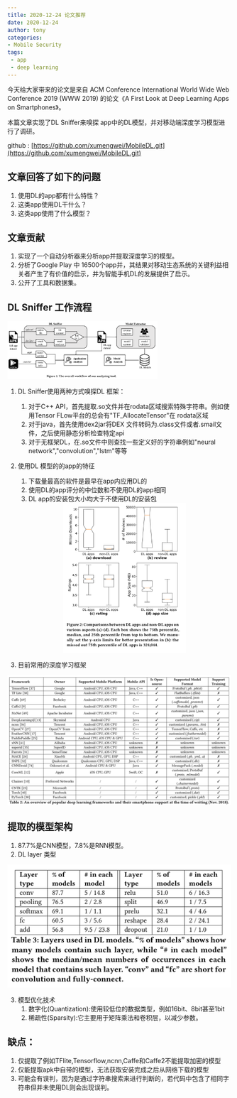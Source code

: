 ```yaml
---
title: 2020-12-24 论文推荐
date: 2020-12-24
author: tony
categories:
- Mobile Security
tags:
 - app
 - deep learning
---
```


今天给大家带来的论文是来自 ACM Conference International World Wide Web Conference 2019 (WWW 2019) 的论文《A First Look at Deep Learning Apps on Smartphones》。

本篇文章实现了DL Sniffer来嗅探 app中的DL模型，并对移动端深度学习模型进行了调研。

github : [https://github.com/xumengwei/MobileDL.git](https://github.com/xumengwei/MobileDL.git)

## 文章回答了如下的问题

   1. 使用DL的app都有什么特性？
   2. 这类app使用DL干什么？
   3. 这类app使用了什么模型？

## 文章贡献

   1. 实现了一个自动分析器来分析app并提取深度学习的模型。
   2. 分析了Google Play 中 16500个app并，其结果对移动生态系统的关键利益相关者产生了有价值的启示，并为智能手机DL的发展提供了启示。
   3. 公开了工具和数据集。

## DL Sniffer 工作流程

   <img src="./img/1224-01.png" alt="1224-01.png" style="zoom: 33%;width: fit-content" />

   1. DL Sniffer使用两种方式嗅探DL 框架：

      1. 对于C++ API，首先提取.so文件并在rodata区域搜索特殊字符串。例如使用Tensor FLow平台的总会有"TF_AllocateTensor"在 rodata区域
      2. 对于java，首先使用dex2jar将DEX 文件转码为.class文件或者.smail文件，之后使用静态分析检查特定api
      3. 对于无框架DL，在.so文件中则查找一些定义好的字符串例如"neural network","convolution","lstm"等等

   2. 使用DL 模型的的app的特征

      1. 下载量最高的软件是最早在app内应用DL的
      2. 使用DL的app评分的中位数和不使用DL的app相同
      3. DL app的安装包大小均大于不使用DL的安装包

      <div style="margin: auto;width: fit-content"><img src="./img/1224-02.png" alt="1224-
      02.png" style="zoom: 33%; " /></div>

   3. 目前常用的深度学习框架

![image-20201123160021045](./img/1224-03.png)

## 提取的模型架构

   1. 87.7%是CNN模型，7.8%是RNN模型。
   2. DL layer 类型

   <div style="margin: auto;width: fit-content"><img src="./img/1224-04.png" alt="1224-04.png" style="zoom:50%;" /></div>

   3. 模型优化技术
      1. 数字化(Quantization):使用较低位的数据类型，例如16bit、8bit甚至1bit
      2. 稀疏性(Sparsity):它主要用于矩阵乘法和卷积层，以减少参数。

##  缺点：

1. 仅提取了例如TFlite,Tensorflow,ncnn,Caffe和Caffe2不能提取加密的模型
2. 仅能提取apk中自带的模型，无法获取安装完成之后从网络下载的模型
3. 可能会有误判，因为是通过字符串搜索来进行判断的，若代码中包含了相同字符串但并未使用DL则会出现误判。


